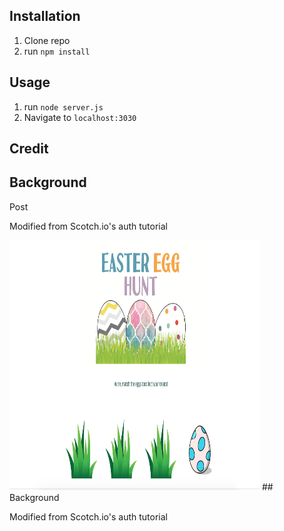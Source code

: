 ## Installation

1. Clone repo
2. run `npm install`

## Usage

1. run `node server.js`
2. Navigate to `localhost:3030`

## Credit
## Background
Post

Modified from Scotch.io's auth tutorial

<img src="img/biopic.png" alt="project example" width="400" height="400">
## Background

Modified from Scotch.io's auth tutorial

